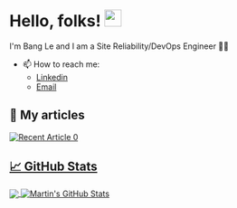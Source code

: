 # Hello, folks! <img src="https://raw.githubusercontent.com/MartinHeinz/MartinHeinz/master/wave.gif" width="30px">

I'm Bang Le and I am a Site Reliability/DevOps Engineer 🐻‍❄️
<!--
**lecongbang314/lecongbang314** is a ✨ _special_ ✨ repository because its `README.md` (this file) appears on your GitHub profile.

Here are some ideas to get you started:

- 🔭 I’m currently working on ...
- 🌱 I’m currently learning ...
- 👯 I’m looking to collaborate on ...
- 🤔 I’m looking for help with ...
- 💬 Ask me about ...
- 📫 How to reach me: ...
- 😄 Pronouns: ...
- ⚡ Fun fact: ...
-->
- 📫 How to reach me: 
   - [Linkedin](https://www.linkedin.com/in/bang-le-brian-8327a9183/)
   - [Email](mailto:brianleitw@gmail.com)


## 🚀 My articles 
<a target="_blank" href="https://github-readme-medium-recent-article.vercel.app/medium/@lecongbang314/0"><img src="https://github-readme-medium-recent-article.vercel.app/medium/@lecongbang314/0" alt="Recent Article 0">

## &#x1f4c8; GitHub Stats

<a href="https://github.com/lecongbang314/lecongbang314">
  <img align="center" src="https://github-readme-stats.vercel.app/api/top-langs/?username=lecongbang314&hide=java,html,tex&title_color=ffffff&text_color=c9cacc&icon_color=2bbc8a&bg_color=1d1f21&langs_count=3" />
</a>
<a href="https://github.com/lecongbang314/lecongbang314">
  <img align="center" src="https://github-readme-stats.vercel.app/api?username=lecongbang314&show_icons=true&line_height=27&count_private=true&title_color=ffffff&text_color=c9cacc&icon_color=2bbc8a&bg_color=1d1f21" alt="Martin's GitHub Stats" />
</a>
